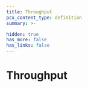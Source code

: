 ```yaml
---
title: Throughput
pcx_content_type: definition
summary: >-

hidden: true
has_more: false
has_links: false
---
```


# Throughput
